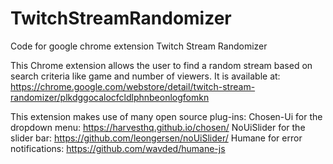 # TwitchStreamRandomizer
Code for google chrome extension Twitch Stream Randomizer

This Chrome extension allows the user to find a random stream based on search criteria like game and number of viewers.
It is available at: https://chrome.google.com/webstore/detail/twitch-stream-randomizer/plkdggocalocfcldlphnbeonlogfomkn

This extension makes use of many open source plug-ins:
Chosen-Ui for the dropdown menu: https://harvesthq.github.io/chosen/
NoUiSlider for the slider bar: https://github.com/leongersen/noUiSlider/
Humane for error notifications: https://github.com/wavded/humane-js
